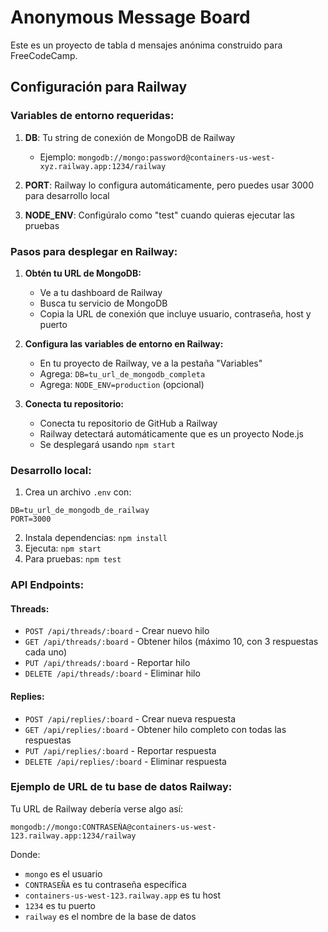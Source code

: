 # Anonymous Message Board

Este es un proyecto de tabla d mensajes anónima construido para FreeCodeCamp.

## Configuración para Railway

### Variables de entorno requeridas:

1. **DB**: Tu string de conexión de MongoDB de Railway
   - Ejemplo: `mongodb://mongo:password@containers-us-west-xyz.railway.app:1234/railway`

2. **PORT**: Railway lo configura automáticamente, pero puedes usar 3000 para desarrollo local

3. **NODE_ENV**: Configúralo como "test" cuando quieras ejecutar las pruebas

### Pasos para desplegar en Railway:

1. **Obtén tu URL de MongoDB:**
   - Ve a tu dashboard de Railway
   - Busca tu servicio de MongoDB
   - Copia la URL de conexión que incluye usuario, contraseña, host y puerto

2. **Configura las variables de entorno en Railway:**
   - En tu proyecto de Railway, ve a la pestaña "Variables"
   - Agrega: `DB=tu_url_de_mongodb_completa`
   - Agrega: `NODE_ENV=production` (opcional)

3. **Conecta tu repositorio:**
   - Conecta tu repositorio de GitHub a Railway
   - Railway detectará automáticamente que es un proyecto Node.js
   - Se desplegará usando `npm start`

### Desarrollo local:

1. Crea un archivo `.env` con:
```
DB=tu_url_de_mongodb_de_railway
PORT=3000
```

2. Instala dependencias: `npm install`
3. Ejecuta: `npm start`
4. Para pruebas: `npm test`

### API Endpoints:

#### Threads:
- `POST /api/threads/:board` - Crear nuevo hilo
- `GET /api/threads/:board` - Obtener hilos (máximo 10, con 3 respuestas cada uno)
- `PUT /api/threads/:board` - Reportar hilo
- `DELETE /api/threads/:board` - Eliminar hilo

#### Replies:
- `POST /api/replies/:board` - Crear nueva respuesta
- `GET /api/replies/:board` - Obtener hilo completo con todas las respuestas
- `PUT /api/replies/:board` - Reportar respuesta
- `DELETE /api/replies/:board` - Eliminar respuesta

### Ejemplo de URL de tu base de datos Railway:

Tu URL de Railway debería verse algo así:
```
mongodb://mongo:CONTRASEÑA@containers-us-west-123.railway.app:1234/railway
```

Donde:
- `mongo` es el usuario
- `CONTRASEÑA` es tu contraseña específica
- `containers-us-west-123.railway.app` es tu host
- `1234` es tu puerto
- `railway` es el nombre de la base de datos
